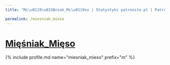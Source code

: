 ```yaml
---
title: "Mi\u0119\u015Bniak_Mi\u0119so | Statystyki patronite.pl | Patromierz"

permalink: /miesniak_mieso
---
```


# [Mięśniak_Mięso](https://patronite.pl/miesniak_mieso)

{% include profile.md name="miesniak_mieso" prefix="m" %}
